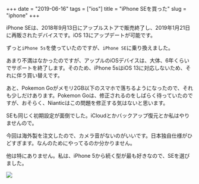 +++
date = "2019-06-16"
tags = ["ios"]
title = "iPhone SEを買った"
slug = "iphone"
+++

iPhone SEは、2018年9月13日にアップルストアで販売終了し、2019年1月21日に再販されたデバイスです。iOS 13にアップデートが可能です。

ずっと`iPhone 5s`を使っていたのですが、`iPhone SE`に乗り換えました。

あまり不満はなかったのですが、アップルのiOSデバイスは、大体、6年くらいでサポートを終了します。そのため、iPhone 5sはiOS 13に対応しないため、それに伴う買い替えです。

あと、Pokemon Goがメモリ2GB以下のスマホで落ちるようになったので、それも少しだけあります。Pokemon Goは、修正されるのをしばらく待っていたのですが、おそらく、Nianticはこの問題を修正する気はないと思います。

SEも同じく初期設定が面倒でした。iCloudとかバックアップ復元とか私はやりませんので。

今回は海外製を注文したので、カメラ音がないのがいいです。日本独自仕様がひどすぎます。なんのためにやってるのか分かりません。

他は特にありません。私は、iPhone 5から続く型が最も好きなので、SEを選びました。

![](https://raw.githubusercontent.com/syui/img/master/old/iphone5s_and_iphonese.png)
